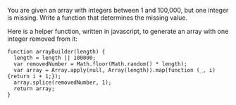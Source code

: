 You are given an array with integers between 1 and 100,000, but one integer is missing. Write a function that determines the missing value.

Here is a helper function, written in javascript, to generate an array with one integer removed from it:

```
function arrayBuilder(length) {
  length = length || 100000;
  var removedNumber = Math.floor(Math.random() * length);
  var array = Array.apply(null, Array(length)).map(function (_, i) {return i + 1;});
  array.splice(removedNumber, 1);
  return array;
}
```